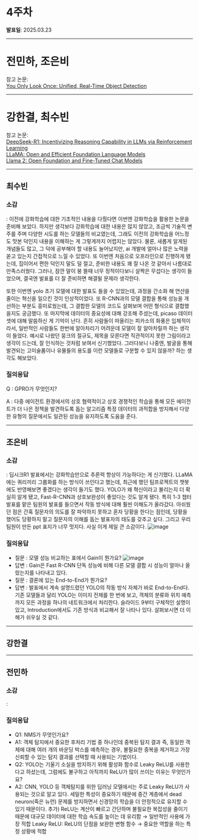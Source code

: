 # 4주차

**발표일**: 2025.03.23

---

# 전민하, 조은비

참고 논문:  
[You Only Look Once: Unified, Real-Time Object Detection](https://arxiv.org/pdf/1506.02640)

---

# 강한결, 최수빈

참고 논문:   
[DeepSeek-R1: Incentivizing Reasoning Capability in LLMs via Reinforcement Learning](https://arxiv.org/pdf/2501.12948)  
[LLaMA: Open and Efficient Foundation Language Models](https://arxiv.org/pdf/2302.13971)  
[Llama 2: Open Foundation and Fine-Tuned Chat Models](https://arxiv.org/pdf/2307.09288)  

---

## 최수빈

### 소감
   : 이전에 강화학습에 대한 기초적인 내용을 다뤘다면 이번엔 강화학습을 활용한 논문을 준비해 보았다. 하지만 생각보다 강화학습에 대한 내용은 많지 않았고, 조금씩 기술적 변주를 주며 다양한 시도를 하는 모델들의 비교였는데, 그래도 이전의 강화학습을 어느정도 맛본 덕인지 내용을 이해하는 게 그렇게까지 어렵지는 않았다. 물론, 새롭게 알게된 개념들도 많고, 그 덕에 공부해야 할 내용도 늘어났지만, ai 개발에 얼마나 많은 노력을 쏟고 있는지 간접적으로 느낄 수 있었다. 또 이번엔 처음으로 오프라인으로 진행하게 됐는데, 집이어서 편한 덕인지 말도 덜 절고, 준비한 내용도 꽤 잘 나온 것 같아서 나름대로 만족스러웠다. 그러나, 잠깐 말이 붕 뜰때 너무 정적이다보니 살짝은 무섭다는 생각이 들었으며, 결국엔 발표를 더 잘 준비하면 해결될 문제라 생각한다.

또한 이번엔 yolo 초기 모델에 대한 발표도 들을 수 있었는데, 과정을 간소화 해 연산을 줄이는 혁신을 일으킨 것이 인상적이었다. 또 R-CNN과의 모델 결합을 통해 성능을 개선하는 부분도 흥미로웠는데, 그 결합한 모델의 코드도 살펴보며 어떤 형식으로 결합했을지도 궁금했다. 또 마지막에 데이터의 중요성에 대해 강조해 주셨는데, picaso 데이터셋에 대해 말씀하신 게 기억이 난다. 흔히 사람들이 떠올리는 피카소의 화풍은 입체적이라서, 일반적인 사람들도 한번에 알아차리기 어려운데 모델이 잘 알아차릴까 하는 생각이 들었다. 예시로 나왔던 뭉크의 절규도, 제목을 모른다면 직관적이지 못한 그림이라고 생각이 드는데, 잘 인식하는 것처럼 보여서 신기했었다. 그러다보니 나중엔, 발굴을 통해 발견되는 고미술품이나 유물들의 용도를 이런 모델들로 구분할 수 있지 않을까? 하는 생각도 해보았다.

### 질의응답
Q : GPRO가 무엇인지?

A : 다중 에이전트 환경에서의 상호 협력적이고 상호 경쟁적인 학습을 통해 모든 에이전트가 더 나은 정책을 발견하도록 돕는 알고리즘 특정 데이터의 과적합을 방지해서 다양한 유형의 질문에서도 일관된 성능을 유지하도록 도움을 준다.

----

## 조은비
### 소감
  : 딥시크R1 발표에서는 강화학습만으로 추론력 향상이 가능하다는 게 신기했다. LLaMA에는 쿼리끼리 그룹화를 하는 방식이 쓰인다고 했는데, 최근에 했던 팀프로젝트의 챗봇에도 반영해보면 좋겠다는 생각이 들기도 했다. YOLO가 왜 혁신이라고 불리는지 더 확실히 알게 됐고, Fast-R-CNN과 상호보완성이 좋았다는 것도 알게 됐다. 특히 1-3 챕터 발표를 맡은 팀원의 발표를 들으면서 작동 방식에 대해 훨씬 이해도가 올라갔다. 아쉬웠던 점은 간혹 질문자의 의도를 잘 파악하지 못하고 혼자 당황을 한다는 점인데, 당황을 했어도 당황하지 말고 질문자의 이해를 돕는 발표자의 태도를 갖추고 싶다. 그리고 우리 팀원이 만든 ppt 표지가 너무 멋지다. 사실 이게 제일 큰 소감이다. ![image](https://github.com/user-attachments/assets/908a5a6d-d400-420b-b5e2-58b81a4a3e6a)

### 질의응답
- 질문 : 모델 성능 비교하는 표에서 Gain이 뭔가요? ![image](https://github.com/user-attachments/assets/655d2f87-4cf7-4b9e-8800-c60a4abb8d65)
- 답변 : Gain은 Fast R-CNN 단독 성능에 비해 다른 모델 결합 시 성능이 얼마나 올랐는지를 나타내고 있다.
- 질문 : 결론에 있는 End-to-End가 뭔가요?
- 답변 : 발표에서 계속 설명드렸던 YOLO의 작동 방식 자체가 바로 End-to-End다. 기존 모델들과 달리 YOLO는 이미지 전체를 한 번에 보고, 객체의 분류와 위치 예측까지 모든 과정을 하나의 네트워크에서 처리한다. 슬라이드 9부터 구체적인 설명이 있고, Introduction에서도 기존 방식과 비교해서 잘 나타나 있다. 살펴보시면 더 이해가 쉬우실 것 같다.
  
---
## 강한결

---

## 전민하
### 소감
   : 

### 질의응답
   - Q1: NMS가 무엇인가요?
   - A1: 객체 탐지에서 중요한 후처리 기법 중 하나인데 중복된 탐지 결과 즉, 동일한 객체에 대해 여러 개의 바운딩 박스를 예측하는 경우, 불필요한 중복을 제거하고 가장 신뢰할 수 있는 탐지 결과를 선택할 때 사용되는 기법이다.
   - Q2: YOLO는 기울기 소실을 방지하기 위해 활성화 함수로 Leaky ReLU를 사용한다고 하셨는데, 그럼에도 불구하고 아직까지 ReLU가 많이 쓰이는 이유는 무엇인가요?
   - A2: CNN, YOLO 등 객체탐지를 위한 딥러닝 모델에서는 주로 Leaky ReLU가 사용되는 것으로 알고 있다. 세밀한 특성이 중요하기 때문에 중간 계층에서 dead neuron(죽은 뉴런) 문제를 방지하면서 신경망의 학습을 더 안정적으로 유지할 수 있기 때문이다.
         추가) ReLU는 계산이 빠르고 간단하며 불필요한 복잡성을 줄이기 때문에 대규모 데이터에 대한 학습 속도를 높이는 데 유리함 → 일반적인 사용에 가장 적합
               Leaky ReLU: ReLU의 단점을 보완한 변형 함수 → 중요한 역할을 하는 특정 상황에 적합


